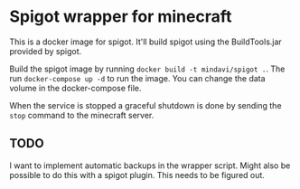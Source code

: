 # Spigot wrapper for minecraft

This is a docker image for spigot. It'll build spigot using the BuildTools.jar provided by spigot.

Build the spigot image by running `docker build -t mindavi/spigot .`. The run `docker-compose up -d` to run the image. You can change the data volume in the docker-compose file.

When the service is stopped a graceful shutdown is done by sending the `stop` command to the minecraft server.

## TODO

I want to implement automatic backups in the wrapper script. Might also be possible to do this with a spigot plugin. This needs to be figured out.
